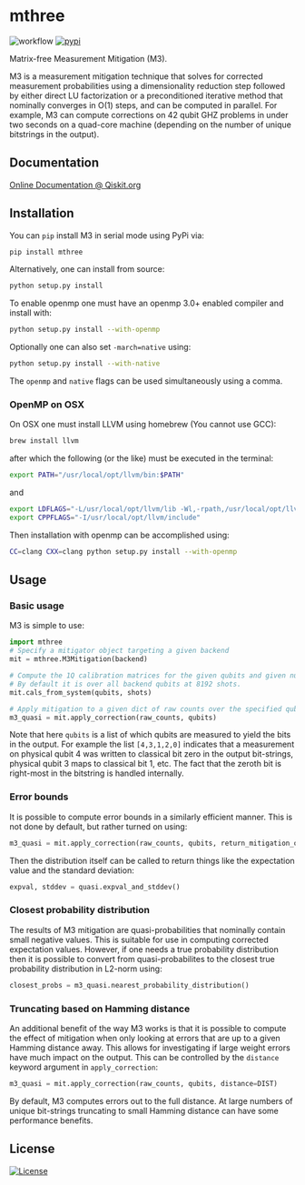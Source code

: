 # mthree

![workflow](https://github.com/Qiskit-Partners/mthree/actions/workflows/python-package-conda.yml/badge.svg)
[![pypi](https://img.shields.io/pypi/dm/mthree)](https://pypi.org/project/mthree/)

Matrix-free Measurement Mitigation (M3).

M3 is a measurement mitigation technique that solves for corrected measurement probabilities using a dimensionality reduction step followed by either direct LU factorization or a preconditioned iterative method that nominally converges in O(1) steps, and can be computed in parallel. For example, M3 can compute corrections on 42 qubit GHZ problems in under two seconds on a quad-core machine (depending on the number of unique bitstrings in the output).

## Documentation

[Online Documentation @ Qiskit.org](https://qiskit.org/documentation/partners/mthree/)

## Installation

You can `pip` install M3 in serial mode using PyPi via:

```bash
pip install mthree
```

Alternatively, one can install from source:

```bash
python setup.py install
```

To enable openmp one must have an openmp 3.0+ enabled compiler and install with:

```bash
python setup.py install --with-openmp
```

Optionally one can also set `-march=native` using:

```bash
python setup.py install --with-native
```

The `openmp` and `native` flags can be used simultaneously using a comma.

### OpenMP on OSX

On OSX one must install LLVM using homebrew (You cannot use GCC):

```bash
brew install llvm
```

after which the following (or the like) must be executed in the terminal:

```bash
export PATH="/usr/local/opt/llvm/bin:$PATH"
```

and

```bash
export LDFLAGS="-L/usr/local/opt/llvm/lib -Wl,-rpath,/usr/local/opt/llvm/lib"
export CPPFLAGS="-I/usr/local/opt/llvm/include"
```

Then installation with openmp can be accomplished using:

```bash
CC=clang CXX=clang python setup.py install --with-openmp
```

## Usage

### Basic usage

M3 is simple to use:

```python
import mthree
# Specify a mitigator object targeting a given backend
mit = mthree.M3Mitigation(backend)

# Compute the 1Q calibration matrices for the given qubits and given number of shots
# By default it is over all backend qubits at 8192 shots.
mit.cals_from_system(qubits, shots)

# Apply mitigation to a given dict of raw counts over the specified qubits
m3_quasi = mit.apply_correction(raw_counts, qubits)
```

Note that here `qubits` is a list of which qubits are measured to yield the bits in the output.
For example the list `[4,3,1,2,0]` indicates that a measurement on physical qubit 4 was written to
classical bit zero in the output bit-strings, physical qubit 3 maps to classical bit 1, etc.
The fact that the zeroth bit is right-most in the bitstring is handled internally.

### Error bounds

It is possible to compute error bounds in a similarly efficient manner.  This is not done
by default, but rather turned on using:

```python
m3_quasi = mit.apply_correction(raw_counts, qubits, return_mitigation_overhead=True)
```

Then the distribution itself can be called to return things like the expectation value and the
standard deviation:

```python
expval, stddev = quasi.expval_and_stddev()
```

### Closest probability distribution

The results of M3 mitigation are quasi-probabilities that nominally contain small negative values.
This is suitable for use in computing corrected expectation values.  However, if one needs
a true probability distribution then it is possible to convert from quasi-probabilites to
the closest true probability distribution in L2-norm using:

```python
closest_probs = m3_quasi.nearest_probability_distribution()
```

### Truncating based on Hamming distance

An additional benefit of the way M3 works is that it is possible to compute the effect of
mitigation when only looking at errors that are up to a given Hamming distance away.
This allows for investigating if large weight errors have much impact on the output.  This can be controlled by the `distance` keyword argument in `apply_correction`:

```python
m3_quasi = mit.apply_correction(raw_counts, qubits, distance=DIST)
```

By default, M3 computes errors out to the full distance.  At large numbers of unique bit-strings
truncating to small Hamming distance can have some performance benefits.

## License

[![License](https://img.shields.io/badge/License-Apache%202.0-blue.svg)](https://opensource.org/licenses/Apache-2.0)
